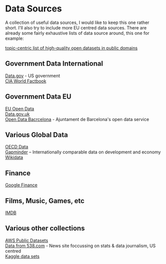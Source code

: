 # Data Sources
A collection of useful data sources, I would like to keep this one rather short. I'll also try to include more EU centred data sources. There are already some fairly exhaustive lists of data source around, this one for example:

[topic-centric list of high-quality open datasets in public domains](https://github.com/awesomedata/awesome-public-datasets)

## Government Data International
[Data.gov](http://data.gov) - US government\
[CIA World Factbook](https://www.cia.gov/library/publications/the-world-factbook)

## Government Data EU
[EU Open Data](https://data.europa.eu/euodp/en/home)\
[Data.gov.uk](http://data.gov.uk/)\
[Open Data Bacrcelona](http://opendata-ajuntament.barcelona.cat/en) - Ajuntament de Barcelona's open data service

## Various Global Data
[OECD Data](https://data.oecd.org)\
[Gapminder](https://www.gapminder.org/data) – Internationally comparable data on development and economy\
[Wikidata](https://www.wikidata.org)

## Finance
[Google Finance](https://www.google.com/finance)

## Films, Music, Games, etc
[IMDB](https://www.imdb.com/interfaces)

## Various other collections
[AWS Public Datasets](https://aws.amazon.com/de/datasets)\
[Data from 538.com](https://data.fivethirtyeight.com) - News site foccussing on stats & data journalism, US centred\
[Kaggle data sets](https://www.kaggle.com/datasets) 

